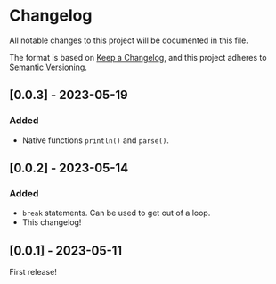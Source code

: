 # Changelog

All notable changes to this project will be documented in this file.

The format is based on [Keep a Changelog](https://keepachangelog.com/en/1.0.0/),
and this project adheres to [Semantic Versioning](https://semver.org/spec/v2.0.0.html).

## [0.0.3] - 2023-05-19

### Added

- Native functions `println()` and `parse()`.

## [0.0.2] - 2023-05-14

### Added

- `break` statements. Can be used to get out of a loop.
- This changelog!

## [0.0.1] - 2023-05-11

First release!